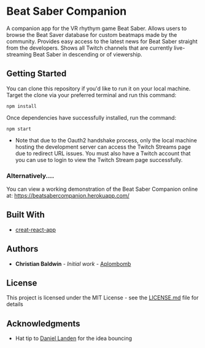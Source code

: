 # Beat Saber Companion

A companion app for the VR rhythym game Beat Saber.
Allows users to browse the Beat Saver database for custom beatmaps made by the community.
Provides easy access to the latest news for Beat Saber straight from the developers.
Shows all Twitch channels that are currently live-streaming Beat Saber in descending or of viewership.

## Getting Started

You can clone this repository if you'd like to run it on your local machine.
Target the clone via your preferred terminal and run this command:

```
npm install
```

Once dependencies have successfully installed, run the command:

```
npm start
```

- Note that due to the Oauth2 handshake process, only the local machine hosting the development
  server can access the Twitch Streams page due to redirect URL issues. You must also have a Twitch
  account that you can use to login to view the Twitch Stream page successfully.

### Alternatively....

You can view a working demonstration of the Beat Saber Companion online at:
https://beatsabercompanion.herokuapp.com/

## Built With

- [creat-react-app](https://github.com/facebook/create-react-app)

## Authors

- **Christian Baldwin** - _Initial work_ - [Aplombomb](https://github.com/Aplombomb)

## License

This project is licensed under the MIT License - see the [LICENSE.md](LICENSE.md) file for details

## Acknowledgments

- Hat tip to [Daniel Landen](https://github.com/DanielLandonJr) for the idea bouncing
